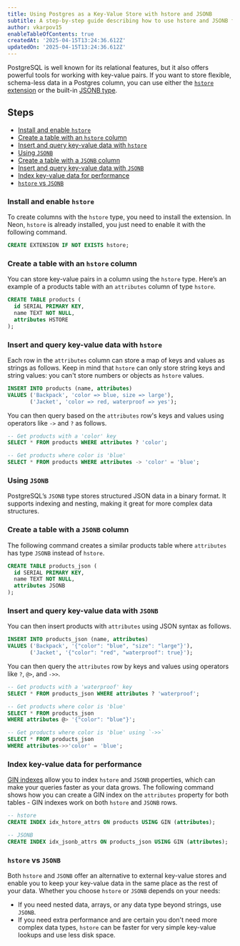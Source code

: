 ```yaml
---
title: Using Postgres as a Key-Value Store with hstore and JSONB
subtitle: A step-by-step guide describing how to use hstore and JSONB for storing key-value pairs in Postgres
author: vkarpov15
enableTableOfContents: true
createdAt: '2025-04-15T13:24:36.612Z'
updatedOn: '2025-04-15T13:24:36.612Z'
---
```


PostgreSQL is well known for its relational features, but it also offers powerful tools for working with key-value pairs. If you want to store flexible, schema-less data in a Postgres column, you can use either the [`hstore` extension](https://www.postgresql.org/docs/current/hstore.html) or the built-in [JSONB type](https://www.postgresql.org/docs/current/datatype-json.html).

## Steps

- [Install and enable `hstore`](#install-and-enable-hstore)
- [Create a table with an `hstore` column](#create-a-table-with-an-hstore-column)
- [Insert and query key-value data with `hstore`](#insert-and-query-key-value-data-with-hstore)
- [Using `JSONB`](#using-jsonb)
- [Create a table with a `JSONB` column](#create-a-table-with-a-jsonb-column)
- [Insert and query key-value data with `JSONB`](#insert-and-query-key-value-data-with-jsonb)
- [Index key-value data for performance](#index-key-value-data-for-performance)
- [`hstore` vs `JSONB`](#hstore-vs-jsonb)

### Install and enable `hstore`

To create columns with the `hstore` type, you need to install the extension. In Neon, `hstore` is already installed, you just need to enable it with the following command.

```sql
CREATE EXTENSION IF NOT EXISTS hstore;
```

### Create a table with an `hstore` column

You can store key-value pairs in a column using the `hstore` type. Here’s an example of a products table with an `attributes` column of type `hstore`.

```sql
CREATE TABLE products (
  id SERIAL PRIMARY KEY,
  name TEXT NOT NULL,
  attributes HSTORE
);
```

### Insert and query key-value data with `hstore`

Each row in the `attributes` column can store a map of keys and values as strings as follows. Keep in mind that `hstore` can only store string keys and string values: you can't store numbers or objects as `hstore` values.

```sql
INSERT INTO products (name, attributes)
VALUES ('Backpack', 'color => blue, size => large'),
       ('Jacket', 'color => red, waterproof => yes');
```

You can then query based on the `attributes` row's keys and values using operators like `->` and `?` as follows.

```sql
-- Get products with a 'color' key
SELECT * FROM products WHERE attributes ? 'color';

-- Get products where color is 'blue'
SELECT * FROM products WHERE attributes -> 'color' = 'blue';
```

### Using `JSONB`

PostgreSQL’s `JSONB` type stores structured JSON data in a binary format. It supports indexing and nesting, making it great for more complex data structures.

### Create a table with a `JSONB` column

The following command creates a similar products table where `attributes` has type `JSONB` instead of `hstore`.

```sql
CREATE TABLE products_json (
  id SERIAL PRIMARY KEY,
  name TEXT NOT NULL,
  attributes JSONB
);
```

### Insert and query key-value data with `JSONB`

You can then insert products with `attributes` using JSON syntax as follows.

```sql
INSERT INTO products_json (name, attributes)
VALUES ('Backpack', '{"color": "blue", "size": "large"}'),
       ('Jacket', '{"color": "red", "waterproof": true}');
```

You can then query the `attributes` row by keys and values using operators like `?`, `@>`, and `->>`.

```sql
-- Get products with a 'waterproof' key
SELECT * FROM products_json WHERE attributes ? 'waterproof';

-- Get products where color is 'blue'
SELECT * FROM products_json
WHERE attributes @> '{"color": "blue"}';

-- Get products where color is 'blue' using `->>`
SELECT * FROM products_json
WHERE attributes->>'color' = 'blue';
```

### Index key-value data for performance

[GIN indexes](https://www.postgresql.org/docs/current/gin-intro.html) allow you to index `hstore` and `JSONB` properties, which can make your queries faster as your data grows. The following command shows how you can create a GIN index on the `attributes` property for both tables - GIN indexes work on both `hstore` and `JSONB` rows.

```sql
-- hstore
CREATE INDEX idx_hstore_attrs ON products USING GIN (attributes);

-- JSONB
CREATE INDEX idx_jsonb_attrs ON products_json USING GIN (attributes);
```

### `hstore` vs `JSONB`

Both `hstore` and `JSONB` offer an alternative to external key-value stores and enable you to keep your key-value data in the same place as the rest of your data. Whether you choose `hstore` or `JSONB` depends on your needs:

- If you need nested data, arrays, or any data type beyond strings, use `JSONB`.
- If you need extra performance and are certain you don't need more complex data types, `hstore` can be faster for very simple key-value lookups and use less disk space.
